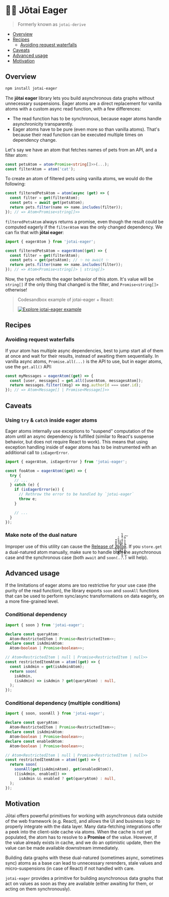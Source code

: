 <!-- automd:file src="../../README.md" -->

# 👻⏰ Jōtai Eager

> Formerly known as `jotai-derive`

- [Overview](#overview)
- [Recipes](#recipes)
  - [Avoiding request waterfalls](#avoiding-request-waterfalls)
- [Caveats](#caveats)
- [Advanced usage](#advanced-usage)
- [Motivation](#motivation)

## Overview

```sh
npm install jotai-eager
```

The **jōtai eager** library lets you build asynchronous data graphs without unnecessary
suspensions. Eager atoms are a direct replacement for vanilla atoms with a custom async read function, with a few differences:
- The read function has to be synchronous, because eager atoms handle asynchronicity transparently.
- Eager atoms have to be pure (even more so than vanilla atoms). That's because their read function can be executed multiple times on dependency change.

Let's say we have an atom that fetches names of pets from an API, and a filter atom:
```ts
const petsAtom = atom<Promise<string[]>>(...);
const filterAtom = atom('cat');
```

To create an atom of filtered pets using vanilla atoms, we would do the following:

```ts
const filteredPetsAtom = atom(async (get) => {
  const filter = get(filterAtom);
  const pets = await get(petsAtom);
  return pets.filter(name => name.includes(filter));
}); // => Atom<Promise<string[]>>
```

`filteredPetsAtom` always returns a promise, even though the result
could be computed eagerly if the `filterAtom` was
the only changed dependency. We can fix that with **jōtai eager**:

```ts
import { eagerAtom } from 'jotai-eager';

const filteredPetsAtom = eagerAtom((get) => {
  const filter = get(filterAtom);
  const pets = get(petsAtom); // ✨ no await ✨
  return pets.filter(name => name.includes(filter));
}); // => Atom<Promise<string[]> | string[]>
```

Now, the type reflects the eager behavior of this atom.
It's value will be `string[]` if the only thing that
changed is the filter, and `Promise<string[]>` otherwise!

> Codesandbox example of jotai-eager + React:
> 
> [![Explore jotai-eager example](https://codesandbox.io/static/img/play-codesandbox.svg)](https://codesandbox.io/p/devbox/jotai-derive-example-forked-pf38dg)

## Recipes

### Avoiding request waterfalls

If your atom has multiple async dependencies, best to jump start all of them at once and wait for their results, instead of awaiting them sequentially. In vanilla async atoms, `Promise.all(...)` is the API to use, but in eager atoms, use the `get.all()` API:

```ts
const myMessages = eagerAtom((get) => {
  const [user, messages] = get.all([userAtom, messagesAtom]);
  return messages.filter((msg) => msg.authorId === user.id);
}); // => Atom<Message[] | Promise<Message[]>>
```

## Caveats

### Using `try` & `catch` inside eager atoms

Eager atoms internally use exceptions to "suspend" computation of the atom until an async dependency is fulfilled (similar to React's suspense behavior, but does not require React to work). This means that using exception handling inside of eager atoms has to be instrumented with an additional call to `isEagerError`.

```ts
import { eagerAtom, isEagerError } from 'jotai-eager';

const fooAtom = eagerAtom((get) => {
  try {
    // ...
  } catch (e) {
    if (isEagerError(e)) {
      // Rethrow the error to be handled by `jotai-eager`
      throw e;
    }

    // ...
  }
});
```

### Make note of the dual nature

Improper use of this utility can cause the [Release of Ẕ̶̨̫̹̌͊͌͑͊̕͢͟a̡̜̦̝͓͇͗̉̆̂͋̏͗̍ͅl̡̛̝͍̅͆̎̊̇̕͜͢ģ̧̧͍͓̜̲͖̹̂͋̆̃̑͗̋͌̊̏ͅǫ̷̧͓̣͚̞̣̋̂̑̊̂̀̿̀̚͟͠ͅ](https://blog.izs.me/2013/08/designing-apis-for-asynchrony/).
If you `store.get` a dual-natured atom manually, make sure to handle both the
asynchronous case and the synchronous case (both `await` and `soon(...)` will help).

## Advanced usage

If the limitations of eager atoms are too restrictive for your use case (the purity of the read function), the library exports `soon` and `soonAll` functions that can
be used to perform sync/async transformations on data eagerly, on a more fine-grained level.

### Conditional dependency

```ts
import { soon } from 'jotai-eager';

declare const queryAtom:
  Atom<RestrictedItem | Promise<RestrictedItem>>;
declare const isAdminAtom:
  Atom<boolean | Promise<boolean>>;

// Atom<RestrictedItem | null | Promise<RestrictedItem | null>>
const restrictedItemAtom = atom((get) => {
  const isAdmin = get(isAdminAtom);
  return soon(
    isAdmin,
    (isAdmin) => isAdmin ? get(queryAtom) : null,
  );
});
```

### Conditional dependency (multiple conditions)

```ts
import { soon, soonAll } from 'jotai-eager';

declare const queryAtom:
  Atom<RestrictedItem | Promise<RestrictedItem>>;
declare const isAdminAtom:
  Atom<boolean | Promise<boolean>>;
declare const enabledAtom:
  Atom<boolean | Promise<boolean>>;

// Atom<RestrictedItem | null | Promise<RestrictedItem | null>>
const restrictedItemAtom = atom((get) => {
  return soon(
    soonAll(get(isAdminAtom), get(enabledAtom)),
    ([isAdmin, enabled]) =>
      isAdmin && enabled ? get(queryAtom) : null,
  );
});

```

## Motivation

Jōtai offers powerful primitives for working with asynchronous data outside of the web framework (e.g. React), and allows the UI and business logic to
properly integrate with the data layer. Many data-fetching integrations offer a peek into the client-side cache via atoms. When the cache
is not yet populated, the atom has to resolve to a **Promise** of the value. However, if the value already exists in cache, and we do an optimistic update, then the value can be made available downstream
immediately.

Building data graphs with these dual-natured (sometimes async, sometimes sync) atoms as a base can lead to unnecessary rerenders, stale values and micro-suspensions (in case of React) if not handled with care.

`jotai-eager` provides a primitive for building asynchronous data graphs
that act on values as soon as they are available (either awaiting for them, or acting on them synchronously).

<!-- /automd -->